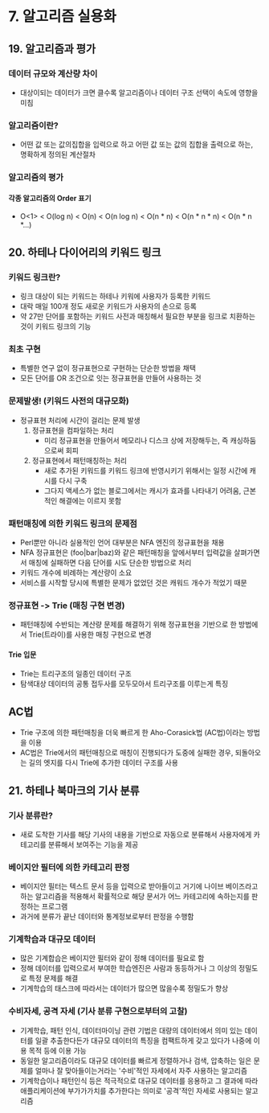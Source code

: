 # 7. 알고리즘 실용화

## 19. 알고리즘과 평가
### 데이터 규모와 계산량 차이
- 대상이되는 데이터가 크면 클수록 알고리즘이나 데이터 구조 선택이 속도에 영향을 미침
### 알고리즘이란?
- 어떤 값 또는 값의집합을 입력으로 하고 어떤 값 또는 값의 집합을 출력으로 하는, 명확하게 정의된 계산절차
### 알고리즘의 평가
#### 각종 알고리즘의 Order 표기
- O<1> < O(log n) < O(n) < O(n log n) < O(n * n) < O(n * n * n) < O(n * n *...)

## 20. 하테나 다이어리의 키워드 링크
### 키워드 링크란?
- 링크 대상이 되는 키워드는 하테나 키워에 사용자가 등록한 키워드
- 대락 매일 100개 정도 새로운 키워드가 사용자의 손으로 등록
- 약 27만 단어를 포함하는 키워드 사전과 매칭해서 필요한 부분을 링크로 치환하는 것이 키워드 링크의 기능
### 최초 구현
- 특별한 연구 없이 정규표현으로 구현하는 단순한 방법을 채택
- 모든 단어를 OR 조건으로 잇는 정규표현을 만들어 사용하는 것
### 문제발생! (키워드 사전의 대규모화)
- 정규표현 처리에 시간이 걸리는 문제 발생
    1. 정규표현을 컴파일하는 처리
        - 미리 정규표현을 만들어서 메모리나 디스크 상에 저장해두는, 즉 캐싱하둠으로써 회피
    2. 정규표현에서 패턴매칭하는 처리
        - 새로 추가된 키워드를 키워드 링크에 반영시키기 위해서는 일정 시간에 캐시를 다시 구축
        - 그다지 액세스가 없는 블로그에서는 캐시가 효과를 나타내기 어려움, 근본적인 해결에는 이르지 못함
### 패턴매칭에 의한 키워드 링크의 문제점
- Perl뿐만 아니라 실용적인 언어 대부분은 NFA 엔진의 정규표현을 채용
- NFA 정규표현은 (foo|bar|baz)와 같은 패턴매칭을 앞에서부터 입력값을 살펴가면서 매칭에 실패하면 다음 단어를 시도 단순한 방법으로 처리
- 키워드 개수에 비례하는 계산량이 소요
- 서비스를 시작할 당시에 특별한 문제가 없었던 것은 캐워드 개수가 적었기 때문
### 정규표현 -> Trie (매칭 구현 변경)
- 패턴매칭에 수반되는 계산량 문제를 해결하기 위해 정규표현을 기반으로 한 방법에서 Trie(트라이)를 사용한 매칭 구현으로 변경
#### Trie 입문
- Trie는 트리구조의 일종인 데이터 구조
- 탐색대상 데이터의 공통 접두사를 모두모아서 트리구조를 이루는게 특징
## AC법
- Trie 구조에 의한 패턴매칭을 더욱 빠르게 한 Aho-Corasick법 (AC법)이라는 방법을 이용
- AC법은 Trie에서의 패턴매칭으로 매칭이 진행되다가 도중에 실패한 경우, 되돌아오는 길의 엣지를 다시 Trie에 추가한 데이터 구조를 사용

## 21. 하테나 북마크의 기사 분류
### 기사 분류란?
- 새로 도착한 기사를 해당 기사의 내용을 기반으로 자동으로 분류해서 사용자에게 카테고리를 분류해서 보여주는 기능을 제공
### 베이지안 필터에 의한 카테고리 판정
- 베이지안 필터는 텍스트 문서 등을 입력으로 받아들이고 거기에 나이브 베이즈라고 하는 알고리즘을 적용해서 확률적으로 해당 문서가 어느 카테고리에 속하는지를 판정하는 프로그램
- 과거에 분류가 끝난 데이터와 통계정보로부터 판정을 수행함
### 기계학습과 대규모 데이터
- 많은 기계합습은 베이지안 필터와 같이 정해 데이터를 필요로 함
- 정해 데이터를 입력으로서 부여한 학습엔진은 사람과 동등하거나 그 이상의 정밀도로 특정 문제를 해결
- 기계학습의 태스크에 따라서는 데이터가 많으면 많을수록 정밀도가 향상
### 수비자세, 공격 자세 (기사 분류 구현으로부터의 고찰)
- 기계학습, 패턴 인식, 데이터마이닝 관련 기법은 대량의 데이터에서 의미 있는 데이터를 일괄 추출한다든가 대규모 데이터의 특징을 컴팩트하게 갖고 있다가 나중에 이용 목적 등에 이용 가능
- 동일한 알고리즘이라도 대규모 데이터를 빠르게 정렬하거나 검색, 압축하는 일은 문제를 얼마나 잘 맞아들이는거라는 '수비'적인 자세에서 자주 사용하는 알고리즘
- 기계학습이나 패턴인식 등은 적극적으로 대규모 데이터를 응용하고 그 결과에 따라 애플리케이션에 부가가가치를 추가한다는 의미로 '공격'적인 자세로 사용되는 알고리즘


